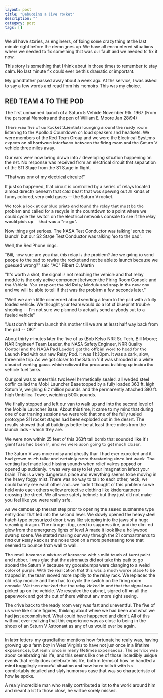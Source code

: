 ```yaml
---
layout: post
title: "Debugging a live rocket"
description: ""
category: post
tags: []
---
```


We all have stories, as engineers, of fixing some crazy thing at the
last minute right before the demo goes up. We have all encountered
situations where we needed to fix something that was our fault and we
needed to fix it now.

This story is something that I think about in those times to remember
to stay calm. No last minute fix could ever be this dramatic or
important.

My grandfather passed away about a week ago. At the service, I was
asked to say a few words and read from his memoirs. This was my
choice.

## RED TEAM 4 TO THE POD

The first unmanned launch of a Saturn 5 Vehicle November 9th. 1967
(From the personal Memoirs and the pen of William E. Moore Jan 28/94)

There was five of us Rocket Scientists lounging around the ready room
listening to the Apollo 4 Countdown on loud speakers and headsets. We
were members of the Red Team Group and we were the Electrical Systems
experts on all hardware interfaces between the firing room and the
Saturn V vehicle three miles away.

Our ears were now being drawn into a developing situation happening on
the net. No response was received from an electrical circuit that
separation of the S11 Stage from the S1 Stage in flight.

"That was one of my electrical circuits!"

It just so happened, that circuit is controlled by a series of relays
located almost directly beneath that cold beast that was spewing out
all kinds of funny colored, very cold gases -- the Saturn V rocket.

We took a look at our blue prints and found the relay that must be the
problem and called for a recycle in the countdown to a point where we
could cycle the switch on the electrical networks console to see if
the relay would pick up -- that was a "no go".

Now things got serious. The NASA Test Conductor was talking 'scrub the
launch' but our S2 Stage Test Conductor was talking 'go to the pad'.

Well, the Red Phone rings.

"Bill, how sure are you that this relay is the problem? Are we going
to send people to the pad to rewire the rocket and not be able to
launch because we guessed wrong?" said "AC" Filbert C. Martin

"It's worth a shot, the signal is not reaching the vehicle and that
relay module is the only active component between the Firing Room
Console and the Vehicle. You snap out the old Relay Module and snap in
the new one and we will be able to tell if that was the problem a few
seconds later."

"Well, we are a little concerned about sending a team to the pad
with a fully loaded vehicle. We thought your team would do a lot of
blueprint trouble shooting -- I'm not sure we planned to actually send
anybody out to a fueled vehicle"

"Just don't let them launch this mother till we are at least half way
back from the pad -- OK!"

About thirty minutes later the five of us (Bob Kelso NRR Sr. Tech,
Bill Moore; NAR Engineer/ Team Leader, the NASA Safety Engineer, NRR
Quality Control and the NASA Pad Leader) got the official word to head
for the Launch Pad with our new Relay Pod. It was 11:30pm. It was a
dark, slow, three mile trip. As we got closer to the Saturn V it was
shrouded in a white cloud of venting gases which relieved the
pressures building up inside the vehicle fuel tanks.

Our goal was to enter this two level hermetically sealed, all welded
steel coffin called the Mobil Launcher Base topped by a fully loaded
363 ft. high Saturn V, weighing 6.2 million pounds, and the
permanently attached 380 ft. high Umbilical Tower, weighing 500k
pounds.

We finally stopped and left our van to walk up and into the second
level of the Mobile Launcher Base. About this time, it came to my mind
that during one of our training sessions we were told that one of the
fully fueled prototype S11 rocket stages had been exploded out in the
desert. The results showed that all buildings better be at least three
miles from the launch lads - which they are.

We were now within 25 feet of this 363ft tall bomb that sounded
like it's giant fuse had been lit, and we were soon going to get much
closer.

The Saturn V was more noisy and ghostly than I had ever expected and
it had grown much taller and certainly more threatening since last
week. The venting fuel made loud hissing sounds when relief valves
popped or opened up suddenly. It was very easy to let your imagination
infect your brain. This is a very dangerous place and everything seems
to be moving in the heavy foggy mist. There was no way to talk to each
other, heck, we could barely see each other and...we hadn't thought of
this problem so we held onto each others yellow protective clothing
like kindergartners crossing the street. We all wore safety helmets
but they just did not make you feel like you were really safe.

As we climbed up the last step prior to opening the sealed submarine
type entry door that led into the second level. We slowly opened the
heavy steel hatch-type pressurized door it was like stepping into the
jaws of a huge steaming dragon. The nitrogen fog, used to suppress
fire, and the dim red glow from the emergency lights of level A made
it look like a hollywood swamp scene. We started making our way
through the 21 compartments to find our Relay Rack as the noise took
on a more penetrating tone that seemed to bounce from wall to wall.

The smell became a mixture of kerosene with a mild touch of burnt
paint and rubber. I was glad that the astronauts did not take this
path to go aboard the Saturn V because my goosebumps were changing to
a weird color of purple. With the realization that this was a much
worse place to be trapped in, the team moved more rapidly to the relay
rack. We replaced the old relay module and then had to cycle the
switch on the firing room console. We then checked that the relay
kicked in and that the signal was picked up on the vehicle. We
resealed the cabinet, signed off on all the paperwork and got the out
of there without any more sight seeing.

The drive back to the ready room very was fast and uneventful. The
five of us were like stone figures, thinking about where we had been
and what we had just accomplished. What could have happened and
didn't. All of this without ever realizing that this experience was as
close to being in the shoes of an Saturn V Astronaut as any of us
would ever be again.

----

In later letters, my grandfather mentions how fortunate he really was,
having growing up a farm boy in West Virginia to have not just once in
a lifetime experiences, but really once in many lifetimes
experiences. The service was about celebrating his life, and this
seems like one of those incredibly unique events that really does
celebrate his life, both in terms of how he handled a mind bogglingly
stressful situation and how he re tells it with his comfortably
detailed and slyly humorous ease that was so characteristic of how he
spoke.

A really incredible man who really contributed a lot to the world
around him and meant a lot to those close, he will be sorely missed.
